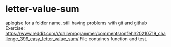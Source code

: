 # letter-value-sum
aplogise for a folder name. still having problems with git and github
Exercise: https://www.reddit.com/r/dailyprogrammer/comments/onfehl/20210719_challenge_399_easy_letter_value_sum/
File containes function and test.
